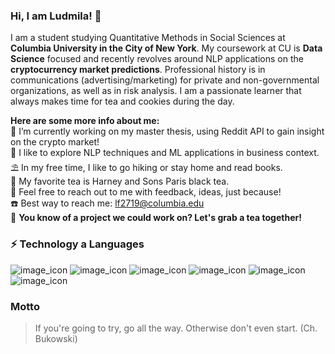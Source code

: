 ### Hi, I am Ludmila! 👋

I am a student studying Quantitative Methods in Social Sciences at **Columbia University in the City of New York**. My coursework at CU is **Data Science** focused and recently revolves around NLP applications on the **cryptocurrency market predictions**. Professional history is in communications (advertising/marketing) for private and non-governmental organizations, as well as in risk analysis. I am a passionate learner that always makes time for tea and cookies during the day.

**Here are some more info about me:** <br>
 🔭 I’m currently working on my master thesis, using Reddit API to gain insight on the crypto market! <br>
 🌱 I like to explore NLP techniques and ML applications in business context. <br>
 :parasol_on_ground: In my free time, I like to go hiking or stay home and read books. <br>
 :yellow_heart: My favorite tea is Harney and Sons Paris black tea. <br>
 💬 Feel free to reach out to me with feedback, ideas, just because! <br>
 :phone: Best way to reach me: lf2719@columbia.edu <br>
 :tea: **You know of a project we could work on? Let's grab a tea together!**<br>

### ⚡ Technology a Languages
![image_icon](https://img.shields.io/badge/Python-FFD43B?style=for-the-badge&logo=python&logoColor=blue) ![image_icon](https://img.shields.io/badge/Pandas-2C2D72?style=for-the-badge&logo=pandas&logoColor=white) ![image_icon](https://img.shields.io/badge/R-276DC3?style=for-the-badge&logo=r&logoColor=white)
![image_icon](https://img.shields.io/badge/Leaflet-199900?style=for-the-badge&logo=Leaflet&logoColor=white)
![image_icon](https://img.shields.io/badge/Plotly-239120?style=for-the-badge&logo=plotly&logoColor=white)
![image_icon](https://img.shields.io/badge/MySQL-005C84?style=for-the-badge&logo=mysql&logoColor=white)

### Motto
> If you're going to try, go all the way. Otherwise don't even start. (Ch. Bukowski)

